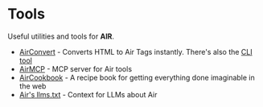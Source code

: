 # Tools

Useful utilities and tools for **AIR**.

- [AirConvert](https://airconvert.fastapicloud.dev) - Converts HTML to Air Tags instantly. There's also the [CLI tool](https://github.com/feldroy/airconvert)
- [AirMCP](https://airmcp.fastapicloud.dev/) - MCP server for Air tools
- [AirCookbook](../cookbook) - A recipe book for getting everything done imaginable in the web
- [Air's llms.txt](https://airdocs.fastapicloud.dev/llms.txt) - Context for LLMs about Air
